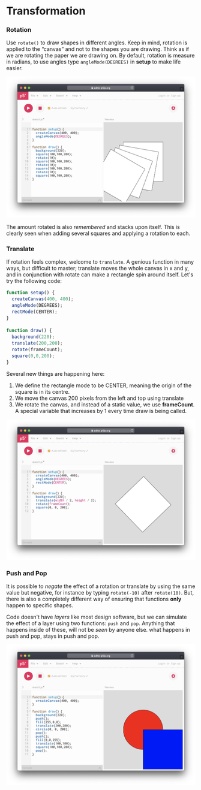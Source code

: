 # Transformation

### Rotation

Use `rotate()` to draw shapes in different angles. Keep in mind, rotation is applied to the “canvas” and not to the shapes you are drawing. Think as if we are rotating the paper we are drawing on. By default, rotation is measure in radians, to use angles type `angleMode(DEGREES)` in **setup** to make life easier.

![](../../../../.gitbook/assets/p5-rotate.png)

The amount rotated is also _remembered_ and stacks upon itself. This is clearly seen when adding several squares and applying a rotation to each.

### Translate

If rotation feels complex, welcome to `translate`. A genious function in many ways, but difficult to master; translate moves the whole canvas in x and y, and in conjunction with rotate can make a rectangle spin around itself. Let's try the following code:

```javascript
function setup() {
  createCanvas(400, 400);
  angleMode(DEGREES);
  rectMode(CENTER);
}

function draw() {
  background(220);
  translate(200,200);
  rotate(frameCount);
  square(0,0,200);
}
```

Several new things are happening here:

1. We define the rectangle mode to be CENTER, meaning the  origin of the square is in its centre.
2. We move the canvas 200 pixels from the left and top using translate
3. We rotate the canvas, and instead of a static value, we use **frameCount**. A special variable that increases by 1 every time draw is being called.

![](../../../../.gitbook/assets/p5-translate.png)

### Push and Pop

It is possible to _negate_ the effect of a rotation or translate by using the same value but negative, for instance by typing `rotate(-10)` after `rotate(10)`. But, there is also a completely different way of ensuring that functions **only** happen to specific shapes.

Code doesn't have _layers_ like most design software, but we can simulate the effect of a layer using two functions: `push` and `pop`.  Anything that happens inside of these, will not be _seen_ by anyone else. what happens in push and pop, stays in push and pop.

![](../../../../.gitbook/assets/p5-pushpop%20%281%29.png)

